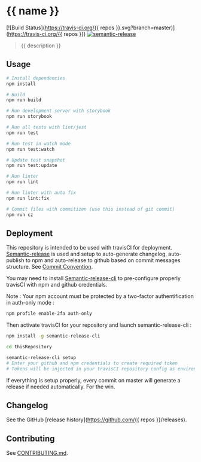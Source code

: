 # {{ name }}

[![Build Status](https://travis-ci.org/{{ repos }}.svg?branch=master)](https://travis-ci.org/{{ repos }})
[![semantic-release](https://img.shields.io/badge/%20%20%F0%9F%93%A6%F0%9F%9A%80-semantic--release-e10079.svg)](https://github.com/semantic-release/semantic-release)

> {{ description }}

## Usage

```bash
# Install dependencies
npm install

# Build 
npm run build

# Run development server with storybook
npm run storybook

# Run all tests with lint/jest
npm run test

# Run test in watch mode
npm run test:watch

# Update test snapshot
npm run test:update

# Run linter
npm run lint

# Run linter with auto fix
npm run lint:fix

# Commit files with commitizen (use this instead of git commit)
npm run cz
```

## Deployment

This repository is intended to be used with travisCI for deployment. [Semantic-release](https://github.com/semantic-release/semantic-release) is used and setup to auto-generate changelog, auto-publish to npm and auto-release to github based on commit messages structure. See [Commit Convention](.github/COMMIT_CONVENTION.md).

You may need to install [Semantic-release-cli](https://github.com/semantic-release/cli) to pre-configure properly travisCI with npm and github credentials.

Note : Your npm account must be protected by a two-factor authentification in auth-only mode :
```bash
npm profile enable-2fa auth-only
```

Then activate travisCI for your repository and launch semantic-release-cli :

```bash
npm install -g semantic-release-cli

cd thisRepository

semantic-release-cli setup
# Enter your github and npm credentials to create required token
# Tokens will be injected in your travisCI repository config as environment variables
```

If everything is setup properly, every commit on master will generate a release if needed automatically. For the win.

## Changelog

See the GitHub [release history](https://github.com/{{ repos }}/releases).

## Contributing

See [CONTRIBUTING.md](.github/CONTRIBUTING.md).